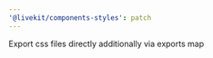 ```yaml
---
'@livekit/components-styles': patch
---
```


Export css files directly additionally via exports map
